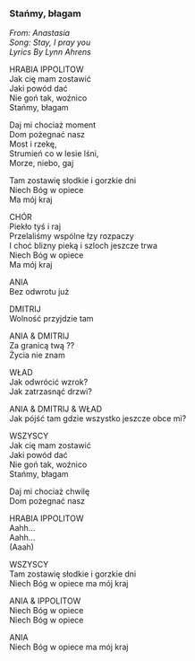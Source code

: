 ### Stańmy, błagam  
*From: Anastasia*  
*Song: Stay, I pray you*  
*Lyrics By Lynn Ahrens*  

HRABIA IPPOLITOW  
Jak cię mam zostawić  
Jaki powód dać  
Nie goń tak, woźnico   
Stańmy, błagam  

Daj mi chociaż moment  
Dom pożegnać nasz  
Most i rzekę,  
Strumień co w lesie lśni,  
Morze, niebo, gaj  

Tam zostawię słodkie i gorzkie dni  
Niech Bóg w opiece  
Ma mój kraj  

CHÓR  
Piekło tyś i raj  
Przelaliśmy wspólne łzy rozpaczy  
I choć blizny pieką i szloch jeszcze trwa  
Niech Bóg w opiece  
Ma mój kraj  

ANIA  
Bez odwrotu już  

DMITRIJ  
Wolność przyjdzie tam
  
ANIA & DMITRIJ  
Za granicą twą ??  
Życia nie znam  
  
WŁAD  
Jak odwrócić wzrok?  
Jak zatrzasnąć drzwi?  
  
ANIA & DMITRIJ & WŁAD  
Jak pójść tam gdzie wszystko jeszcze obce mi?  
  
WSZYSCY  
Jak cię mam zostawić  
Jaki powód dać  
Nie goń tak, woźnico   
Stańmy, błagam  
  
Daj mi chociaż chwilę  
Dom pożegnać nasz  
  
HRABIA IPPOLITOW  
Aahh...  
Aahh...  
(Aaah)  
  
WSZYSCY  
Tam zostawię słodkie i gorzkie dni  
Niech Bóg w opiece ma mój kraj  
  
ANIA & IPPOLITOW  
Niech Bóg w opiece   
Niech Bóg w opiece  
  
ANIA  
Niech Bóg w opiece ma mój kraj  

